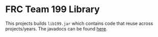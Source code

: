 # FRC Team 199 Library

This projects builds `lib199.jar` which contains code that reuse across projects/years. The javadocs can be found [here](https://deepbluerobotics.github.io/lib199/).
